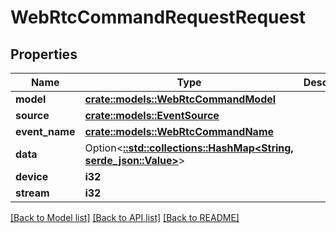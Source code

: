 # WebRtcCommandRequestRequest

## Properties

Name | Type | Description | Notes
------------ | ------------- | ------------- | -------------
**model** | [**crate::models::WebRtcCommandModel**](WebRTCCommandModel.md) |  | 
**source** | [**crate::models::EventSource**](EventSource.md) |  | 
**event_name** | [**crate::models::WebRtcCommandName**](WebRTCCommandName.md) |  | 
**data** | Option<[**::std::collections::HashMap<String, serde_json::Value>**](serde_json::Value.md)> |  | [optional]
**device** | **i32** |  | 
**stream** | **i32** |  | 

[[Back to Model list]](../README.md#documentation-for-models) [[Back to API list]](../README.md#documentation-for-api-endpoints) [[Back to README]](../README.md)


